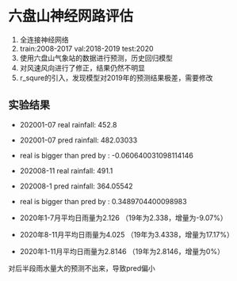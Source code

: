 # 六盘山神经网路评估
1. 全连接神经网络
2. train:2008-2017  val:2018-2019  test:2020
3. 使用六盘山气象站的数据进行预测，历史回归模型
4. 对风速风向进行了修正，结果仍然不明显
5. r_squre的引入，发现模型对2019年的预测结果极差，需要修改

## 实验结果
* 202001-07 real rainfall:  452.8 
* 202001-07 pred rainfall:  482.03033 
* real is bigger than pred by : -0.060640031098114146  
* 202008-11 real rainfall:  491.1 
* 202008-1 pred rainfall:  364.05542 
* real is bigger than pred by : 0.3489704400098983 

* 2020年1-7月平均日雨量为2.126 （19年为2.338，增量为-9.07%）
* 2020年8-11月平均日雨量为4.025 （19年为3.4338，增量为17.17%）
* 2020年1-11月平均日雨量为2.8146 （19年为2.8146，增量为0%）


对后半段雨水量大的预测不出来，导致pred偏小
